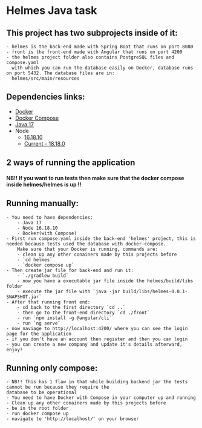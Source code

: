 # Helmes Java task 

## This project has two subprojects inside of it:
    - helmes is the back-end made with Spring Boot that runs on port 8080
    - front is the front-end made with Angular that runs on port 4200
    - the helmes project folder also contains PostgreSQL files and compose.yaml
      with which you can run the database easily on Docker, database runs on port 5432. The database files are in:
      helmes/src/main/resources

## Dependencies links:
- [Docker](https://docs.docker.com/get-docker/)
- [Docker Compose](https://docs.docker.com/compose/install/)
- [Java 17](https://www.azul.com/downloads/?version=java-17-lts&package=jdk#zulu)
- Node
  - [16.18.10](https://nodejs.org/dist/v16.18.1/)
  - [Current - 18.18.0](https://nodejs.org/en/download)

## 2 ways of running the application

#### NB!! If you want to run tests then make sure that the docker compose inside helmes/helmes is up !!

## Running manually:
    - You need to have dependencies:
        - Java 17
        - Node 16.18.10
        - Docker(with Compose)
    - First run compose.yaml inside the back-end 'helmes' project, this is needed because tests used the database with docker-compose.
        Make sure that your Docker is running, commands are:
        - clean up any other conainers made by this projects before
        - `cd helmes`
        - `docker compose up`
    - Then create jar file for back-end and run it:
        - `./gradlew build`
        - now you have a executable jar file inside the helmes/build/libs folder
        - execute the jar file with `java -jar build/libs/helmes-0.0.1-SNAPSHOT.jar`
    - After that running front end:
        - cd back to the first directory `cd ..`
        - then go to the front-end directory `cd ./front`
        - run `npm install -g @angular/cli`
        - run `ng serve`
    - now naviage to http://localhost:4200/ where you can see the login page for the application
    - if you don't have an account then register and then you can login
    - you can create a new company and update it's details afterward, enjoy!

## Running only compose:
    - NB!! This has 1 flaw in that while building backend jar the tests cannot be run because they require the
    database to be operational
    - You need to have Docker with Compose in your computer up and running
    - Clean up any other conainers made by this projects before
    - be in the root folder 
    - run docker compose up
    - navigate to 'http://localhost/' on your browser

        
